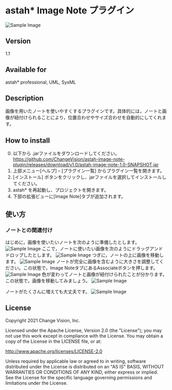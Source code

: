 astah* Image Note プラグイン
===============================
![Sample Image](doc/image000.png)

Version
----------------
1.1

Available for
----------------
astah* professional, UML, SysML

Description
----------------
画像を用いたノートを使いやすくするプラグインです。具体的には，ノートと画像が紐付けられることにより，位置合わせやサイズ合わせを自動的にしてくれます。

How to install
----------------

0. 以下から .jarファイルをダウンロードしてください。
   https://github.com/ChangeVision/astah-image-note-plugin/releases/download/v1.0/astah-image-note-1.0-SNAPSHOT.jar
1. 上部メニュー[ヘルプ] – [プラグイン一覧] からプラグイン一覧を開きます。
2. [インストール] ボタンをクリックし、jarファイルを選択してインストールしてください。
3. astah* を再起動し、プロジェクトを開きます。
4. 下部の拡張ビューに[Image Note]タブが追加されます。

使い方
----------------
### ノートとの関連付け
はじめに，画像を使いたいノートを次のように準備したとします。
![Sample Image](doc/image001.png)
ここで，ノートに使いたい画像を次のようにドラッグアンドドロップしたとします。
![Sample Image](doc/image002.png)
つぎに，ノートの上に画像を移動します。
![Sample Image](doc/image003.png)
ノートが完全に画像を含むように大きさを調整してください。この状態で，Image NoteタブにあるAssociateボタンを押します。
![Sample Image](doc/image004.png)
色が変わってノートと画像が紐付けられたことが分かります。この状態で，画像を移動してみましょう。
![Sample Image](doc/image005.png)

ノートがたくさんに増えても大丈夫です。
![Sample Image](doc/image000.png)

License
---------------
Copyright 2021 Change Vision, Inc.

Licensed under the Apache License, Version 2.0 (the "License");
you may not use this work except in compliance with the License.
You may obtain a copy of the License in the LICENSE file, or at:

<http://www.apache.org/licenses/LICENSE-2.0>

Unless required by applicable law or agreed to in writing, software
distributed under the License is distributed on an "AS IS" BASIS,
WITHOUT WARRANTIES OR CONDITIONS OF ANY KIND, either express or implied.
See the License for the specific language governing permissions and
limitations under the License.
